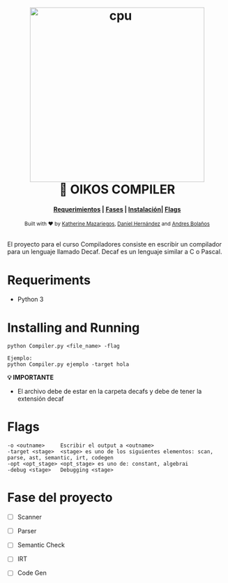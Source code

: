 <h1 align="center">
    <img alt="cpu" src="https://img.icons8.com/bubbles/50/000000/code.png" width="400">
  <br>🚀 OIKOS COMPILER <br>
</h1>

<div align="center">
  <h4>
    <a href="#Requeriments">Requerimientos</a> |
    <a href="#Fase del proyecto">Fases</a> |
    <a href="#Installing and running">Instalación</a>|
    <a href="#Flags">Flags</a>
  </h4>
</div>

<div align="center">
  <sub>Built with ❤︎ by
  <a href="https://github.com/KateyMG">Katherine Mazariegos</a>,
  <a href="https://github.com/Danisnowman">Daniel Hernández</a> and <a href="https://github.com/andresryes">Andres Bolaños</a>
</div>
<br>

El proyecto para el curso Compiladores consiste en escribir un compilador para un lenguaje llamado Decaf. Decaf es un lenguaje similar a C o Pascal.

# Requeriments
- Python 3


# Installing and Running

```
python Compiler.py <file_name> -flag

Ejemplo:
python Compiler.py ejemplo -target hola

```

**💡 IMPORTANTE** 
- El archivo debe de estar en la carpeta decafs y debe de tener la extensión decaf

# Flags
```
-o <outname>     Escribir el output a <outname>
-target <stage>  <stage> es uno de los siguientes elementos: scan, parse, ast, semantic, irt, codegen
-opt <opt_stage> <opt_stage> es uno de: constant, algebrai
-debug <stage>   Debugging <stage>

```

# Fase del proyecto
- [ ] Scanner
- [ ] Parser
- [ ] Semantic Check
- [ ] IRT
- [ ]  Code Gen

